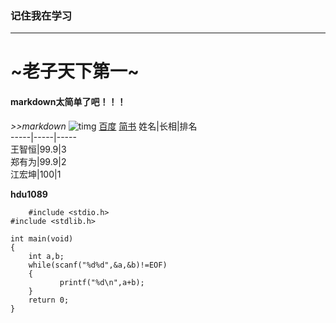 ### 记住我在学习
---
#  ~老子天下第一~
#### **markdown太简单了吧！！！**
*>>markdown*
![timg](https://timgsa.baidu.com/timg?image&quality=80&size=b9999_10000&sec=1562310523202&di=e440ba0a9607e47b11ceb7055ed6adaa&imgtype=0&src=http%3A%2F%2Fpic19.nipic.com%2F20120211%2F7447807_175725670000_2.jpg"小猫")
[百度](http://baidu.com)
[简书](http://jianshu.com)
姓名|长相|排名  
-----|-----|-----          
王智恒|99.9|3   
郑有为|99.9|2   
江宏坤|100|1   

**hdu1089**    
```   
	#include <stdio.h>  
#include <stdlib.h>  
   
int main(void)  
{   
    int a,b;  
    while(scanf("%d%d",&a,&b)!=EOF)     
    {   
           printf("%d\n",a+b);   
    }    
    return 0;   
}   
```  